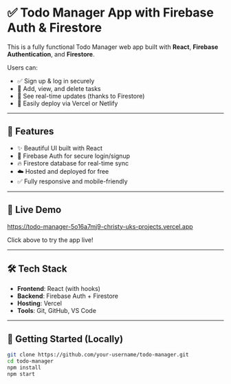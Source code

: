 # ✅ Todo Manager App with Firebase Auth & Firestore

This is a fully functional Todo Manager web app built with **React**, **Firebase Authentication**, and **Firestore**.

Users can:
- ✅ Sign up & log in securely
- 📝 Add, view, and delete tasks
- 🔄 See real-time updates (thanks to Firestore)
- 🧾 Easily deploy via Vercel or Netlify

---

## 🚀 Features

- ✨ Beautiful UI built with React
- 🔐 Firebase Auth for secure login/signup
- 🔥 Firestore database for real-time sync
- ☁️ Hosted and deployed for free
- ✅ Fully responsive and mobile-friendly

---

## 🔗 Live Demo  
https://todo-manager-5o16a7mj9-christy-uks-projects.vercel.app

Click above to try the app live!

---

## 🛠️ Tech Stack

- **Frontend**: React (with hooks)
- **Backend**: Firebase Auth + Firestore
- **Hosting**: Vercel
- **Tools**: Git, GitHub, VS Code

---

## 🧪 Getting Started (Locally)

```bash
git clone https://github.com/your-username/todo-manager.git
cd todo-manager
npm install
npm start
